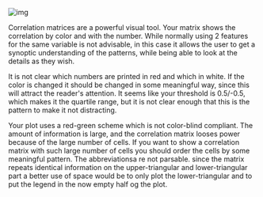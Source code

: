![img](plot.png)

Correlation matrices are a powerful visual tool. Your matrix shows the correlation by color and with the number. While normally using 2 features for the same variable is not advisable, in this case it allows the user to get a synoptic understanding of the patterns, while being able to look at the details as they wish. 

It is not clear which numbers are printed in red and which in white. If the color is changed it should be changed in some meaningful way, since this will attract the reader's attention. It seems like your threshold is 0.5/-0.5, which makes it the quartile range, but it is not clear enough that this is the pattern to make it not distracting. 

Your plot uses a red-green scheme which is not color-blind compliant. The amount of information is large, and the correlation matrix looses power because of the large number of cells. If you want to show a correlation matrix with such large number of cells you should order the cells by some meaningful pattern. The abbreviationsa re not parsable. since the matrix repeats identical information on the upper-triangular and lower-triangular part a better use of space would be to only plot the lower-triangular and to put the legend in the now empty half og the plot.


